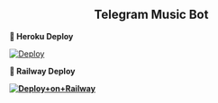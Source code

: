 <h2 align="center"> Telegram Music Bot 
</h2>





<b> 🚀 Heroku Deploy </b>

[![Deploy](https://www.herokucdn.com/deploy/button.svg)](https://heroku.com/deploy?template=https://github.com/amin3169/MusicTagBot.git)



<b> 🚄 Railway Deploy  <b>

[![Deploy+on+Railway](https://railway.app/button.svg)](https://railway.app/new/template?template=https://github.com/RaviBey/MusicTagBot&envs=SESSION,BOT_TOKEN,PING_IMG,SUPPORT_CHAT,SUPPORT_CHANNEL,OWNER_ID,API_ID,API_HASH,SUDO_USERS)



